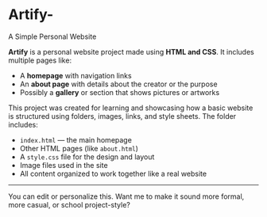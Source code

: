 # Artify-
A Simple Personal Website

**Artify** is a personal website project made using **HTML and CSS**. It includes multiple pages like:

* A **homepage** with navigation links
* An **about page** with details about the creator or the purpose
* Possibly a **gallery** or section that shows pictures or artworks

This project was created for learning and showcasing how a basic website is structured using folders, images, links, and style sheets. The folder includes:

* `index.html` — the main homepage
* Other HTML pages (like `about.html`)
* A `style.css` file for the design and layout
* Image files used in the site
* All content organized to work together like a real website

---

You can edit or personalize this. Want me to make it sound more formal, more casual, or school project-style?
